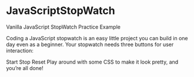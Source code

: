 # JavaScriptStopWatch
Vanilla JavaScript StopWatch Practice Example

Coding a JavaScript stopwatch is an easy little project you can build in one day even as a beginner. Your stopwatch needs three buttons for user interaction:

Start
Stop
Reset
Play around with some CSS to make it look pretty, and you’re all done!
